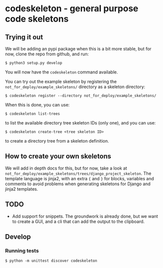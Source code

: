
# codeskeleton - general purpose code skeletons


## Trying it out

We will be adding an pypi package when this is a bit more stable,
but for now, clone the repo from github, and run:

```
$ python3 setup.py develop
```

You will now have the ``codeskeleton`` command available.


You can try out the example skeleton by registering the
``not_for_deploy/example_skeletons/`` directory as a skeleton
directory:

```
$ codeskeleton register --directory not_for_deploy/example_skeletons/
```

When this is done, you can use:

```
$ codeskeleton list-trees
```
to list the available directory tree skeleton IDs (only one),
and you can use:

```
$ codeskeleton create-tree <tree skeleton ID>
```
to create a directory tree from a skeleton definition.


## How to create your own skeletons
We will add in depth docs for this, but for now, take a
look at ``not_for_deploy/example_skeletons/trees/django_project_skeleton``.
The template language is jinja2, with an extra ``{`` and ``}`` for
blocks, variables and comments to avoid problems when generating skeletons
for Django and jinja2 templates.


## TODO

- Add support for snippets. The groundwork is already done, but
  we want to create a GUI, and a cli that can add the output
  to the clipboard.


## Develop

### Running tests

```
$ python -m unittest discover codeskeleton
```
